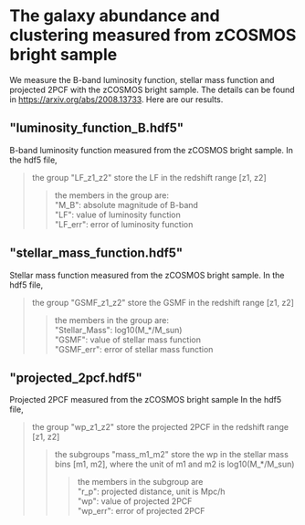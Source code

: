 # The galaxy abundance and clustering measured from zCOSMOS bright sample

We measure the B-band luminosity function, stellar mass function and projected 2PCF with the zCOSMOS bright sample. The details can be found in <https://arxiv.org/abs/2008.13733>. Here are our results.

## "luminosity_function_B.hdf5" 
B-band luminosity function measured from the zCOSMOS bright sample.
In the hdf5 file, 
> the group "LF_z1_z2" store the LF in the redshift range [z1, z2]
>> the members in the group are:  
>>"M_B": absolute magnitude of B-band  
>>"LF": value of luminosity function  
>>"LF_err": error of luminosity function  

## "stellar_mass_function.hdf5" 
Stellar mass function measured from the zCOSMOS bright sample.
In the hdf5 file, 
>the group "GSMF_z1_z2" store the GSMF in the redshift range [z1, z2]
>>the members in the group are:  
>>"Stellar_Mass": log10(M_*/M_sun)  
>>"GSMF": value of stellar mass function  
>>"GSMF_err": error of stellar mass function  

## "projected_2pcf.hdf5" 
Projected 2PCF measured from the zCOSMOS bright sample
In the hdf5 file,
>the group "wp_z1_z2" store the projected 2PCF in the redshift range [z1, z2]
>>the subgroups "mass_m1_m2" store the wp in the stellar mass bins [m1, m2], where the unit of m1 and m2 is log10(M_*/M_sun)
>>>the members in the subgroup are  
>>>"r_p": projected distance, unit is Mpc/h  
>>>"wp": value of projected 2PCF  
>>>"wp_err": error of projected 2PCF  
